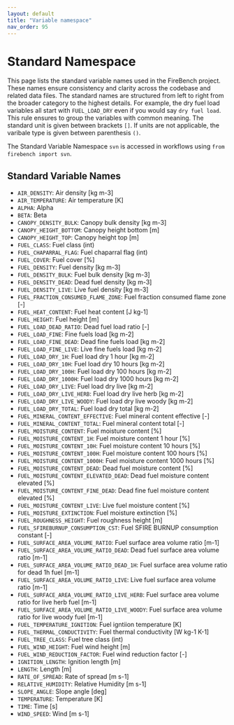 ```yaml
---
layout: default
title: "Variable namespace"
nav_order: 95
---
```

# Standard Namespace

This page lists the standard variable names used in the FireBench project. These names ensure consistency and clarity across the codebase and related data files.
The standard names are structured from left to right from the broader category to the highest details. For example, the dry fuel load variables all start with `FUEL_LOAD_DRY` even if you would say `dry fuel load`.
This rule ensures to group the variables with common meaning.
The standard unit is given between brackets `[]`.
If units are not applicable, the varibale type is given between parenthesis `()`.

The Standard Variable Namespace `svn` is accessed in workflows using `from firebench import svn`.

## Standard Variable Names

- `AIR_DENSITY`: Air density [kg m-3]
- `AIR_TEMPERATURE`: Air temperature [K]
- `ALPHA`: Alpha
- `BETA`: Beta
- `CANOPY_DENSITY_BULK`: Canopy bulk density [kg m-3]
- `CANOPY_HEIGHT_BOTTOM`: Canopy height bottom [m]
- `CANOPY_HEIGHT_TOP`: Canopy height top [m]
- `FUEL_CLASS`: Fuel class (int)
- `FUEL_CHAPARRAL_FLAG`: Fuel chaparral flag (int)
- `FUEL_COVER`: Fuel cover [%]
- `FUEL_DENSITY`: Fuel density [kg m-3]
- `FUEL_DENSITY_BULK`: Fuel bulk density [kg m-3]
- `FUEL_DENSITY_DEAD`: Dead fuel density [kg m-3]
- `FUEL_DENSITY_LIVE`: Live fuel density [kg m-3]
- `FUEL_FRACTION_CONSUMED_FLAME_ZONE`: Fuel fraction consumed flame zone [-]
- `FUEL_HEAT_CONTENT`: Fuel heat content [J kg-1]
- `FUEL_HEIGHT`: Fuel height [m]
- `FUEL_LOAD_DEAD_RATIO`: Dead fuel load ratio [-]
- `FUEL_LOAD_FINE`: Fine fuels load [kg m-2]
- `FUEL_LOAD_FINE_DEAD`: Dead fine fuels load [kg m-2]
- `FUEL_LOAD_FINE_LIVE`: Live fine fuels load [kg m-2]
- `FUEL_LOAD_DRY_1H`: Fuel load dry 1 hour [kg m-2]
- `FUEL_LOAD_DRY_10H`: Fuel load dry 10 hours [kg m-2]
- `FUEL_LOAD_DRY_100H`: Fuel load dry 100 hours [kg m-2]
- `FUEL_LOAD_DRY_1000H`: Fuel load dry 1000 hours [kg m-2]
- `FUEL_LOAD_DRY_LIVE`: Fuel load dry live [kg m-2]
- `FUEL_LOAD_DRY_LIVE_HERB`: Fuel load dry live herb [kg m-2]
- `FUEL_LOAD_DRY_LIVE_WOODY`: Fuel load dry live woody [kg m-2]
- `FUEL_LOAD_DRY_TOTAL`: Fuel load dry total [kg m-2]
- `FUEL_MINERAL_CONTENT_EFFECTIVE`: Fuel mineral content effective [-]
- `FUEL_MINERAL_CONTENT_TOTAL`: Fuel mineral content total [-]
- `FUEL_MOISTURE_CONTENT`: Fuel moisture content [%]
- `FUEL_MOISTURE_CONTENT_1H`: Fuel moisture content 1 hour [%]
- `FUEL_MOISTURE_CONTENT_10H`: Fuel moisture content 10 hours [%]
- `FUEL_MOISTURE_CONTENT_100H`: Fuel moisture content 100 hours [%]
- `FUEL_MOISTURE_CONTENT_1000H`: Fuel moisture content 1000 hours [%]
- `FUEL_MOISTURE_CONTENT_DEAD`: Dead fuel moisture content [%]
- `FUEL_MOISTURE_CONTENT_ELEVATED_DEAD`: Dead fuel moisture content elevated [%]
- `FUEL_MOISTURE_CONTENT_FINE_DEAD`: Dead fine fuel moisture content elevated [%]
- `FUEL_MOISTURE_CONTENT_LIVE`: Live fuel moisture content [%]
- `FUEL_MOISTURE_EXTINCTION`: Fuel moisture extinction [%]
- `FUEL_ROUGHNESS_HEIGHT`: Fuel roughness height [m]
- `FUEL_SFIREBURNUP_CONSUMPTION_CST`: Fuel SFIRE BURNUP consumption constant [-]
- `FUEL_SURFACE_AREA_VOLUME_RATIO`: Fuel surface area volume ratio [m-1]
- `FUEL_SURFACE_AREA_VOLUME_RATIO_DEAD`: Dead fuel surface area volume ratio [m-1]
- `FUEL_SURFACE_AREA_VOLUME_RATIO_DEAD_1H`: Fuel surface area volume ratio for dead 1h fuel [m-1]
- `FUEL_SURFACE_AREA_VOLUME_RATIO_LIVE`: Live fuel surface area volume ratio [m-1]
- `FUEL_SURFACE_AREA_VOLUME_RATIO_LIVE_HERB`: Fuel surface area volume ratio for live herb fuel [m-1]
- `FUEL_SURFACE_AREA_VOLUME_RATIO_LIVE_WOODY`: Fuel surface area volume ratio for live woody fuel [m-1]
- `FUEL_TEMPERATURE_IGNITION`: Fuel igntiion temperature [K]
- `FUEL_THERMAL_CONDUCTIVITY`: Fuel thermal conductivity [W kg-1 K-1]
- `FUEL_TREE_CLASS`: Fuel tree class (int)
- `FUEL_WIND_HEIGHT`: Fuel wind height [m]
- `FUEL_WIND_REDUCTION_FACTOR`: Fuel wind reduction factor [-]
- `IGNITION_LENGTH`: Ignition length [m]
- `LENGTH`: Length [m]
- `RATE_OF_SPREAD`: Rate of spread [m s-1]
- `RELATIVE_HUMIDITY`: Relative Humidity [m s-1]
- `SLOPE_ANGLE`: Slope angle [deg]
- `TEMPERATURE`: Temperature [K]
- `TIME`: Time [s]
- `WIND_SPEED`: Wind [m s-1]

